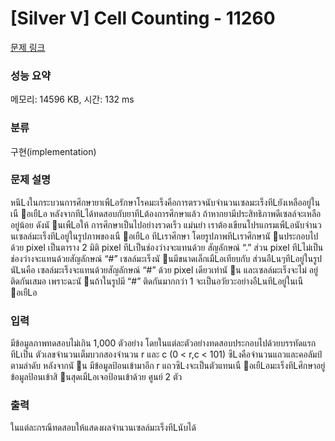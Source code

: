 # [Silver V] Cell Counting - 11260 

[문제 링크](https://www.acmicpc.net/problem/11260) 

### 성능 요약

메모리: 14596 KB, 시간: 132 ms

### 분류

구현(implementation)

### 문제 설명

<p>หนึLงในกระบวนการศึกษายาเพืLอรักษาโรคมะเร็งคือการตรวจนับจํานวนเซลมะเร็งทีLยังเหลืออยู่ในเนื อเยืLอ หลังจากทีLได้ทดสอบกับยาทีLต้องการศึกษาแล้ว ถ้าหากยามีประสิทธิภาพดีเซลล์จะเหลืออยู่น้อย ดังนั นเพืLอให้ การศึกษาเป็นไปอย่างรวดเร็ว แม่นยํา เราต้องเขียนโปรแกรมเพืLอนับจํานวนเซลล์มะเร็งทีLอยู่ในรูปภาพของเนื อเยืLอ ทีLเราศึกษา โดยรูปภาพทีLเราศึกษานั นประกอบไปด้วย pixel เป็นตาราง 2 มิติ pixel ทีLเป็นช่องว่างจะแทนด้วย สัญลักษณ์ “.” ส่วน pixel ทีLไม่เป็นช่องว่างจะแทนด้วยสัญลักษณ์ “#” เซลล์มะเร็งนั นมีขนาดเล็กเมืLอเทียบกับ ส่วนอืLนๆทีLอยู่ในรูป นัLนคือ เซลล์มะเร็งจะแทนด้วยสัญลักษณ์ “#” ด้วย pixel เดียวเท่านั น และเซลล์มะเร็งจะไม่ อยู่ติดกันเสมอ เพราะฉะนั นถ้าในรูปมี “#” ติดกันมากกว่า 1 จะเป็นอวัยวะอย่างอืLนทีLอยู่ในเนื อเยืLอ</p>

### 입력 

 <p>มีข้อมูลภาพทดสอบไม่เกิน 1,000 ตัวอย่าง โดยในแต่ละตัวอย่างทดสอบประกอบไปด้วยบรรทัดแรกทีLเป็น ตัวเลขจํานวนเต็มบวกสองจํานวน r และ c (0 < r,c < 101) ซึLงคือจํานวนแถวและคอลัมป์ ตามลําดับ หลังจากนั น มีข้อมูลป้อนเข้ามาอีก r แถวซึLงจะเป็นตัวแทนเนื อเยืLอมะเร็งทีLศึกษาอยู่ ข้อมูลป้อนเข้าสิ นสุดเมืLอเจอป้อนเข้าด้วย ศูนย์ 2 ตัว</p>

### 출력 

 <p>ในแต่ละกรณีทดสอบให้แสดงผลจํานวนเซลล์มะเร็งทีLนับได้</p>

